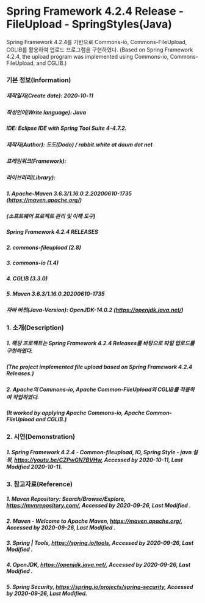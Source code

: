 # Spring Framework 4.2.4 Release - FileUpload - SpringStyles(Java)
Spring Framework 4.2.4를 기반으로 Commons-io, Commons-FileUpload, CGLIB를 활용하여
업로드 프로그램을 구현하였다.
(Based on Spring Framework 4.2.4, the upload program was implemented using Commons-io,
 Commons-FileUpload, and CGLIB.)

### 기본 정보(Information)
##### 제작일자(Create date): 2020-10-11
##### 작성언어(Write language): Java
##### IDE: Eclipse IDE with Spring Tool Suite 4-4.7.2.
##### 제작자(Author): 도도(Dodo) / rabbit.white at daum dot net
##### 프레임워크(Framework): 
##### 라이브러리(Library): 
##### 1. Apache-Maven 3.6.3/1.16.0.2.20200610-1735 (https://maven.apache.org/)
##### (소프트웨어 프로젝트 관리 및 이해 도구)
##### Spring Framework 4.2.4 RELEASES
##### 2. commons-fileupload (2.8)
##### 3. commons-io (1.4)
##### 4. CGLIB (3.3.0)
##### 5. Maven 3.6.3/1.16.0.20200610-1735
##### 자바 버전(Java-Version): OpenJDK-14.0.2 (https://openjdk.java.net/)

### 1. 소개(Description)
##### 1. 해당 프로젝트는 Spring Framework 4.2.4 Releases를 바탕으로 파일 업로드를 구현하였다.
##### (The project implemented file upload based on Spring Framework 4.2.4 Releases.)
##### 2. Apache의 Commons-io, Apache Common-FileUpload와 CGLIB를 적용하여 작업하였다.
##### (It worked by applying Apache Commons-io, Apache Common-FileUpload and CGLIB.)

### 2. 시연(Demonstration)
##### 1. Spring Framework 4.2.4 - Common-fileupload, IO,  Spring Style - java 설정, https://youtu.be/CZPwGN7BVHw, Accessed by 2020-10-11, Last Modified 2020-10-11.

### 3. 참고자료(Reference)
##### 1. Maven Repository: Search/Browse/Explore, https://mvnrepository.com/, Accessed by 2020-09-26, Last Modified .
##### 2. Maven - Welcome to Apache Maven, https://maven.apache.org/, Accessed by 2020-09-26, Last Modified .
##### 3. Spring | Tools, https://spring.io/tools, Accessed by 2020-09-26, Last Modified .
##### 4. OpenJDK, https://openjdk.java.net/, Accessed by 2020-09-26, Last Modified .
##### 5. Spring Security, https://spring.io/projects/spring-security, Accessed by 2020-09-26, Last Modified.
